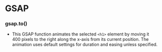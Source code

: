 # GSAP

### gsap.to()

- This GSAP function animates the selected `<h1>` element by moving it 400 pixels to the right along the x-axis from its current position. The animation uses default settings for duration and easing unless specified.
